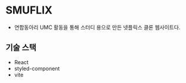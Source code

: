 # SMUFLIX

- 연합동아리 UMC 활동을 통해 스터디 용으로 만든 넷플릭스 클론 웹사이트다. 

## 기술 스택
- React
- styled-component
- vite